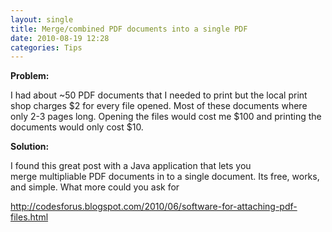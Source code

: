 ```yaml
---
layout: single
title: Merge/combined PDF documents into a single PDF 
date: 2010-08-19 12:28
categories: Tips
---
```

<strong>Problem: </strong>

I had about ~50 PDF documents that I needed to print but the local print shop charges $2 for every file opened. Most of these documents where only 2-3 pages long. Opening the files would cost me $100 and printing the documents would only cost $10.

<strong>Solution:</strong>

I found this great post with a Java application that lets you merge multipliable PDF documents in to a single document. Its free, works, and simple. What more could you ask for

<a href="http://codesforus.blogspot.com/2010/06/software-for-attaching-pdf-files.html">http://codesforus.blogspot.com/2010/06/software-for-attaching-pdf-files.html</a>
